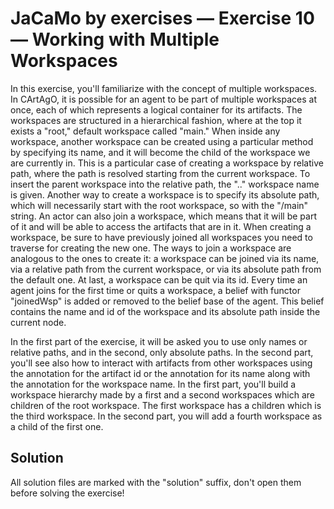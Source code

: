 # JaCaMo by exercises — Exercise 10 — Working with Multiple Workspaces

In this exercise, you'll familiarize with the concept of multiple workspaces.
In CArtAgO, it is possible for an agent to be part of multiple workspaces at once,
each of which represents a logical container for its artifacts.
The workspaces are structured in a hierarchical fashion,
where at the top it exists a "root," default workspace called "main."
When inside any workspace, another workspace can be created using a particular method by specifying its name,
and it will become the child of the workspace we are currently in.
This is a particular case of creating a workspace by relative path,
where the path is resolved starting from the current workspace.
To insert the parent workspace into the relative path, the ".."
workspace name is given.
Another way to create a workspace is to specify its absolute path,
which will necessarily start with the root workspace, so with the "/main" string.
An actor can also join a workspace,
which means that it will be part of it and will be able to access the artifacts that are in it.
When creating a workspace,
be sure to have previously joined all workspaces you need to traverse for creating the new one.
The ways to join a workspace are analogous to the ones to create it:
a workspace can be joined via its name, via a relative path from the current workspace,
or via its absolute path from the default one.
At last, a workspace can be quit via its id.
Every time an agent joins for the first time or quits a workspace,
a belief with functor "joinedWsp" is added or removed to the belief base of the agent.
This belief contains the name and id of the workspace and its absolute path inside the current node.

In the first part of the exercise, it will be asked you to use only names or relative paths,
and in the second, only absolute paths.
In the second part,
you'll see also how to interact with artifacts from other workspaces
using the annotation for the artifact id or the annotation for its name along with the annotation for the workspace name.
In the first part,
you'll build a workspace hierarchy made by a first and a second workspaces which are children of the root workspace.
The first workspace has a children which is the third workspace.
In the second part, you will add a fourth workspace as a child of the first one.

## Solution

All solution files are marked with the "solution" suffix, don't open them before solving the exercise!
